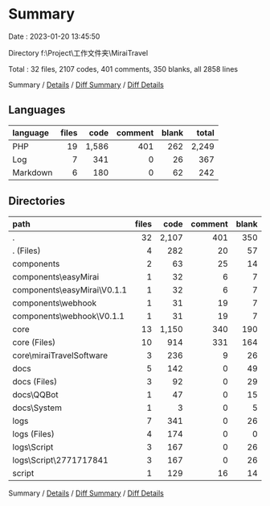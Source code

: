 # Summary

Date : 2023-01-20 13:45:50

Directory f:\\Project\\工作文件夹\\MiraiTravel

Total : 32 files,  2107 codes, 401 comments, 350 blanks, all 2858 lines

Summary / [Details](details.md) / [Diff Summary](diff.md) / [Diff Details](diff-details.md)

## Languages
| language | files | code | comment | blank | total |
| :--- | ---: | ---: | ---: | ---: | ---: |
| PHP | 19 | 1,586 | 401 | 262 | 2,249 |
| Log | 7 | 341 | 0 | 26 | 367 |
| Markdown | 6 | 180 | 0 | 62 | 242 |

## Directories
| path | files | code | comment | blank | total |
| :--- | ---: | ---: | ---: | ---: | ---: |
| . | 32 | 2,107 | 401 | 350 | 2,858 |
| . (Files) | 4 | 282 | 20 | 57 | 359 |
| components | 2 | 63 | 25 | 14 | 102 |
| components\\easyMirai | 1 | 32 | 6 | 7 | 45 |
| components\\easyMirai\\V0.1.1 | 1 | 32 | 6 | 7 | 45 |
| components\\webhook | 1 | 31 | 19 | 7 | 57 |
| components\\webhook\\V0.1.1 | 1 | 31 | 19 | 7 | 57 |
| core | 13 | 1,150 | 340 | 190 | 1,680 |
| core (Files) | 10 | 914 | 331 | 164 | 1,409 |
| core\\miraiTravelSoftware | 3 | 236 | 9 | 26 | 271 |
| docs | 5 | 142 | 0 | 49 | 191 |
| docs (Files) | 3 | 92 | 0 | 29 | 121 |
| docs\\QQBot | 1 | 47 | 0 | 15 | 62 |
| docs\\System | 1 | 3 | 0 | 5 | 8 |
| logs | 7 | 341 | 0 | 26 | 367 |
| logs (Files) | 4 | 174 | 0 | 0 | 174 |
| logs\\Script | 3 | 167 | 0 | 26 | 193 |
| logs\\Script\\2771717841 | 3 | 167 | 0 | 26 | 193 |
| script | 1 | 129 | 16 | 14 | 159 |

Summary / [Details](details.md) / [Diff Summary](diff.md) / [Diff Details](diff-details.md)